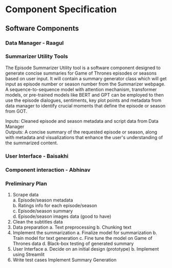 # Component Specification

## Software Components

### Data Manager - Raagul

### Summarizer Utility Tools 
The Episode Summarizer Utility tool is a software component designed to generate concise summaries for Game of Thrones episodes or seasons based on user input. It will contain a summary generator class which will get input as episode number or season number from the Summarizer webpage. A sequence-to-sequence model with attention mechanism, transformer models, or pre-trained models like BERT and GPT can be employed to then use the episode dialogues, sentiments, key plot points and metadata from data manager to identify crucial moments that define the episode or season from GOT. 


Inputs: Cleaned episode and season metadata and script data from Data Manager \
Outputs: A concise summary of the requested episode or season, along with metadata and visualizations that enhance the user's understanding of the summarized content.

### User Interface - Baisakhi

### Component interaction - Abhinav



### Preliminary Plan

1. Scrape data \
    a. Episode/season metadata \
    b. Ratings info for each episode/season \
    c. Episode/season summary \
    d. Episode/season images data (good to have)
2. Clean the subtitles data
3. Data preparation
    a. Text preprocessing
    b. Chunking text
4. Implement the summarization
    a. Finalize model for summarization
    b. Train model for text generation
    c. Fine tune the model on Game of Thrones data
    d. Black-box testing of generated summary
5. User Interface
    a. Decide on an initial design (prototype)
    b. Implement using Streamlit
6. Write test cases
Implement Summary Generation